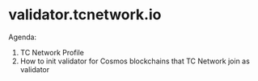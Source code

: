 # validator.tcnetwork.io

Agenda:
1. TC Network Profile
2. How to init validator for Cosmos blockchains that TC Network join as validator